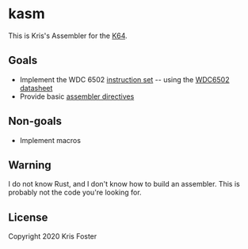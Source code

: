 # kasm

This is Kris's Assembler for the [K64](https://github.com/transitorykris/krisos).

## Goals

 * Implement the WDC 6502 [instruction set](instructions.md) -- using the [WDC6502 datasheet](https://eater.net/datasheets/w65c02s.pdf)
 * Provide basic [assembler directives](directives.md)

## Non-goals

 * Implement macros

## Warning

I do not know Rust, and I don't know how to build an assembler. This is probably not the code you're looking for.

## License

Copyright 2020 Kris Foster